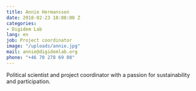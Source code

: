 ```yaml
---
title: Annie Hermansson
date: 2018-02-23 18:08:00 Z
categories:
- Digidem Lab
lang: en
job: Project coordinator
image: "/uploads/annie.jpg"
mail: annie@digidemlab.org
phone: "‭+46 70 278 69 08‬"
---
```


Political scientist and project coordinator with a passion for sustainability and participation.
